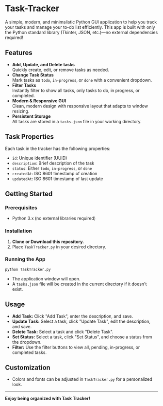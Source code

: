 # Task-Tracker

A simple, modern, and minimalistic Python GUI application to help you track your tasks and manage your to-do list efficiently. This app is built with only the Python standard library (Tkinter, JSON, etc.)—no external dependencies required!

## Features

- **Add, Update, and Delete tasks**  
  Quickly create, edit, or remove tasks as needed.
- **Change Task Status**  
  Mark tasks as `todo`, `in-progress`, or `done` with a convenient dropdown.
- **Filter Tasks**  
  Instantly filter to show all tasks, only tasks to do, in progress, or completed.
- **Modern & Responsive GUI**  
  Clean, modern design with responsive layout that adapts to window resizing.
- **Persistent Storage**  
  All tasks are stored in a `tasks.json` file in your working directory.

## Task Properties

Each task in the tracker has the following properties:

- `id`: Unique identifier (UUID)
- `description`: Brief description of the task
- `status`: Either `todo`, `in-progress`, or `done`
- `createdAt`: ISO 8601 timestamp of creation
- `updatedAt`: ISO 8601 timestamp of last update

## Getting Started

### Prerequisites

- Python 3.x (no external libraries required)

### Installation

1. **Clone or Download this repository.**
2. Place `TaskTracker.py` in your desired directory.

### Running the App

```sh
python TaskTracker.py
```

- The application window will open.
- A `tasks.json` file will be created in the current directory if it doesn't exist.

## Usage

- **Add Task:** Click "Add Task", enter the description, and save.
- **Update Task:** Select a task, click "Update Task", edit the description, and save.
- **Delete Task:** Select a task and click "Delete Task".
- **Set Status:** Select a task, click "Set Status", and choose a status from the dropdown.
- **Filter:** Use the filter buttons to view all, pending, in-progress, or completed tasks.

## Customization

- Colors and fonts can be adjusted in `TaskTracker.py` for a personalized look.

---

**Enjoy being organized with Task Tracker!**

